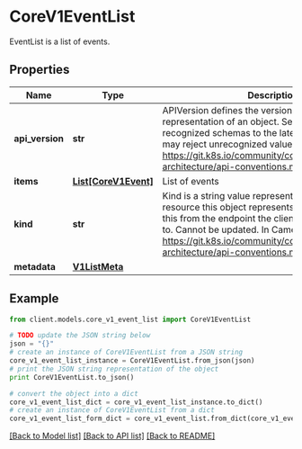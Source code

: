 # CoreV1EventList

EventList is a list of events.

## Properties
Name | Type | Description | Notes
------------ | ------------- | ------------- | -------------
**api_version** | **str** | APIVersion defines the versioned schema of this representation of an object. Servers should convert recognized schemas to the latest internal value, and may reject unrecognized values. More info: https://git.k8s.io/community/contributors/devel/sig-architecture/api-conventions.md#resources | [optional] 
**items** | [**List[CoreV1Event]**](CoreV1Event.md) | List of events | 
**kind** | **str** | Kind is a string value representing the REST resource this object represents. Servers may infer this from the endpoint the client submits requests to. Cannot be updated. In CamelCase. More info: https://git.k8s.io/community/contributors/devel/sig-architecture/api-conventions.md#types-kinds | [optional] 
**metadata** | [**V1ListMeta**](V1ListMeta.md) |  | [optional] 

## Example

```python
from client.models.core_v1_event_list import CoreV1EventList

# TODO update the JSON string below
json = "{}"
# create an instance of CoreV1EventList from a JSON string
core_v1_event_list_instance = CoreV1EventList.from_json(json)
# print the JSON string representation of the object
print CoreV1EventList.to_json()

# convert the object into a dict
core_v1_event_list_dict = core_v1_event_list_instance.to_dict()
# create an instance of CoreV1EventList from a dict
core_v1_event_list_form_dict = core_v1_event_list.from_dict(core_v1_event_list_dict)
```
[[Back to Model list]](../README.md#documentation-for-models) [[Back to API list]](../README.md#documentation-for-api-endpoints) [[Back to README]](../README.md)



